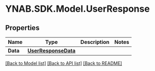 # YNAB.SDK.Model.UserResponse

## Properties

Name | Type | Description | Notes
------------ | ------------- | ------------- | -------------
**Data** | [**UserResponseData**](UserResponseData.md) |  | 

[[Back to Model list]](../README.md#documentation-for-models) [[Back to API list]](../README.md#documentation-for-api-endpoints) [[Back to README]](../README.md)


